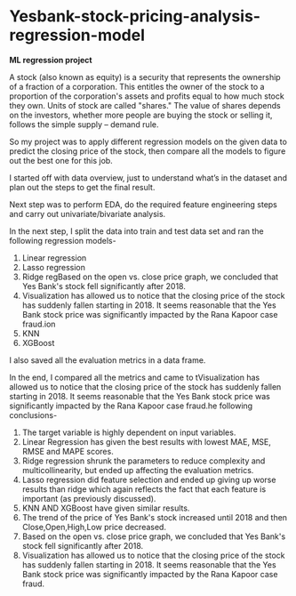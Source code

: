 # Yesbank-stock-pricing-analysis-regression-model
**ML regression project**

A stock (also known as equity) is a security that represents the ownership of a fraction of a corporation. This entitles the owner of the stock to a proportion of the corporation's assets and profits equal to how much stock they own. Units of stock are called "shares."
The value of shares depends on the investors, whether more people are buying the stock or selling it, follows the simple supply – demand rule. 

So my project was to apply different regression models on the given data to predict the closing price of the stock, then compare all the models to figure out the best one for this job. 

I started off with data overview, just to understand what’s in the dataset and plan out the steps to get the final result. 

Next step was to perform EDA, do the required feature engineering steps and carry out univariate/bivariate analysis.

In the next step, I split the data into train and test data set and ran the following regression models-
1.	Linear regression
2.	Lasso regression
3.	Ridge regBased on the open vs. close price graph, we concluded that Yes Bank's stock fell significantly after 2018.
4.	Visualization has allowed us to notice that the closing price of the stock has suddenly fallen starting in 2018. It seems reasonable that the Yes Bank stock price was significantly impacted by the Rana Kapoor case fraud.ion
5.	KNN
6.	XGBoost

I also saved all the evaluation metrics in a data frame.

In the end, I compared all the metrics and came to tVisualization has allowed us to notice that the closing price of the stock has suddenly fallen starting in 2018. It seems reasonable that the Yes Bank stock price was significantly impacted by the Rana Kapoor case fraud.he following conclusions-

1. The target variable is highly dependent on input variables.
2. Linear Regression has given the best results with lowest MAE, MSE, RMSE and MAPE scores.
3. Ridge regression shrunk the parameters to reduce complexity and multicollinearity, but ended up   affecting the evaluation metrics.
4. Lasso regression did feature selection and ended up giving up worse results than ridge which again reflects the fact that each feature is important (as previously discussed).
5. KNN AND XGBoost have given similar results.
6. The trend of the price of Yes Bank's stock increased until 2018 and then Close,Open,High,Low price decreased.
7. Based on the open vs. close price graph, we concluded that Yes Bank's stock fell significantly after 2018.
8. Visualization has allowed us to notice that the closing price of the stock has suddenly fallen starting in 2018. It seems reasonable that the Yes Bank stock price was significantly impacted by the Rana Kapoor case fraud.

